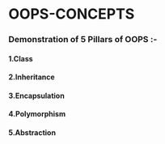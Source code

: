 # OOPS-CONCEPTS
### Demonstration of 5 Pillars of OOPS :-


#### 1.Class


#### 2.Inheritance

#### 3.Encapsulation

#### 4.Polymorphism

#### 5.Abstraction
